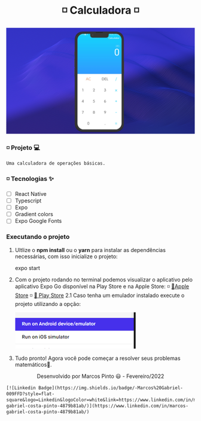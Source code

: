 <h1 align="center">
	◽ Calculadora ◽
</h1>

<p align="center">
	<img src="assets/appScreen.png">
</p>

### ◽ Projeto 💻
	Uma calculadora de operações básicas.
###   ◽ Tecnologias ✨
-   [ ] React Native
-   [ ] Typescript
-   [ ] Expo
-   [ ] Gradient colors
-   [ ] Expo Google Fonts

### Executando o projeto

 1. Ultlize o **npm install** ou o **yarn** para instalar as dependências necessárias, com isso inicialize o projeto:

    expo start

 2. Com o projeto rodando no terminal podemos visualizar o aplicativo pelo aplicativo Expo Go disponível na Play Store e na Apple Store:
	◽ [🍎Apple Store](https://apps.apple.com/app/apple-store/id982107779)
	◽ [📱 Play Store](https://play.google.com/store/apps/details?id=host.exp.exponent&referrer=www)
2.1 Caso tenha um emulador instalado execute o projeto utilizando a opção:
	<p>
		<img src="assets/steps.png">
	</p>

 3. Tudo pronto! Agora você pode começar a resolver seus problemas matemáticos🧐.

<p align="center">
	Desenvolvido por Marcos Pinto 😃 - Fevereiro/2022
	
	[![Linkedin Badge](https://img.shields.io/badge/-Marcos%20Gabriel-009FFD?style=flat-square&logo=Linkedin&logoColor=white&link=https://www.linkedin.com/in/marcos-gabriel-costa-pinto-4879b81ab/)](https://www.linkedin.com/in/marcos-gabriel-costa-pinto-4879b81ab/)
</p>
